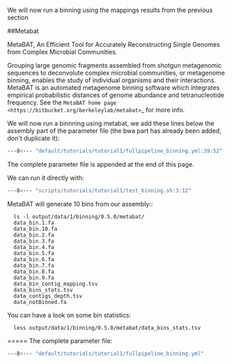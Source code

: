 We will now run a binning using the mappings results from the previous section

##Metabat

MetaBAT, An Efficient Tool for Accurately Reconstructing Single
Genomes from Complex Microbial Communities.

Grouping large genomic fragments assembled from shotgun metagenomic
sequences to deconvolute complex microbial communities, or metagenome
binning, enables the study of individual organisms and their
interactions. MetaBAT is an automated metagenome binning software
which integrates empirical probabilistic distances of genome abundance
and tetranucleotide frequency. See the `MetaBAT home page
<https://bitbucket.org/berkeleylab/metabat>`_
for more info.
  
We will now run a binnning using metabat, we add these lines below the assembly part of the parameter file (the bwa part has already been added, don't duplicate it):
```BASH
---8<--- "default/tutorials/tutorial1/fullpipeline_binning.yml:39:52"
```
The complete parameter file is appended at the end of this page.

We can run it directly with:
```BASH
---8<--- "scripts/tutorials/tutorial1/test_binning.sh:3:12"
```
  
  
MetaBAT will generate 10 bins from our assembly::
```
  ls -l output/data/1/binning/0.5.0/metabat/
  data_bin.1.fa
  data_bin.10.fa
  data_bin.2.fa
  data_bin.3.fa
  data_bin.4.fa
  data_bin.5.fa
  data_bin.6.fa
  data_bin.7.fa
  data_bin.8.fa
  data_bin.9.fa
  data_bin_contig_mapping.tsv
  data_bins_stats.tsv
  data_contigs_depth.tsv
  data_notBinned.fa
```

You can have a look on some bin statistics:
```
  less output/data/1/binning/0.5.0/metabat/data_bins_stats.tsv
```

=====
The complete parameter file:
```BASH
---8<--- "default/tutorials/tutorial1/fullpipeline_binning.yml"
```




